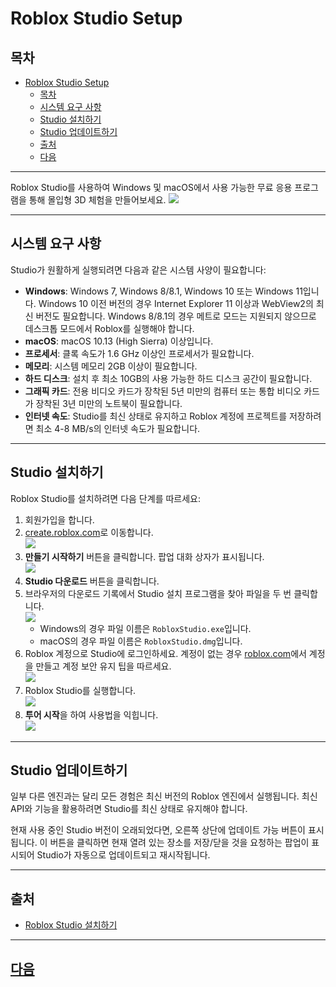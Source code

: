 # Roblox Studio Setup

## 목차
- [Roblox Studio Setup](#roblox-studio-setup)
  - [목차](#목차)
  - [시스템 요구 사항](#시스템-요구-사항)
  - [Studio 설치하기](#studio-설치하기)
  - [Studio 업데이트하기](#studio-업데이트하기)
  - [출처](#출처)
  - [다음](#다음)
---
Roblox Studio를 사용하여 Windows 및 macOS에서 사용 가능한 무료 응용 프로그램을 통해 몰입형 3D 체험을 만들어보세요.
![](../img/02_Roblox_Studio_환경_설정/Studio-Splash.jpg.webp)

---
## 시스템 요구 사항

Studio가 원활하게 실행되려면 다음과 같은 시스템 사양이 필요합니다:

- **Windows**: Windows 7, Windows 8/8.1, Windows 10 또는 Windows 11입니다. Windows 10 이전 버전의 경우 Internet Explorer 11 이상과 WebView2의 최신 버전도 필요합니다. Windows 8/8.1의 경우 메트로 모드는 지원되지 않으므로 데스크톱 모드에서 Roblox를 실행해야 합니다.
- **macOS**: macOS 10.13 (High Sierra) 이상입니다.
- **프로세서**: 클록 속도가 1.6 GHz 이상인 프로세서가 필요합니다.
- **메모리**: 시스템 메모리 2GB 이상이 필요합니다.
- **하드 디스크**: 설치 후 최소 10GB의 사용 가능한 하드 디스크 공간이 필요합니다.
- **그래픽 카드**: 전용 비디오 카드가 장착된 5년 미만의 컴퓨터 또는 통합 비디오 카드가 장착된 3년 미만의 노트북이 필요합니다.
- **인터넷 속도**: Studio를 최신 상태로 유지하고 Roblox 계정에 프로젝트를 저장하려면 최소 4-8 MB/s의 인터넷 속도가 필요합니다.

---
## Studio 설치하기
Roblox Studio를 설치하려면 다음 단계를 따르세요:

1. 회원가입을 합니다.
1. [create.roblox.com](https://create.roblox.com)로 이동합니다.<br>![](../img/02_Roblox_Studio_환경_설정/01_install.png)
2. **만들기 시작하기** 버튼을 클릭합니다. 팝업 대화 상자가 표시됩니다. <br>![](../img/02_Roblox_Studio_환경_설정/02_install.png)
3. **Studio 다운로드** 버튼을 클릭합니다.
4. 브라우저의 다운로드 기록에서 Studio 설치 프로그램을 찾아 파일을 두 번 클릭합니다.<br>![](../img/02_Roblox_Studio_환경_설정/03_install.png)
    - Windows의 경우 파일 이름은 `RobloxStudio.exe`입니다.
    - macOS의 경우 파일 이름은 `RobloxStudio.dmg`입니다.
5. Roblox 계정으로 Studio에 로그인하세요. 계정이 없는 경우 [roblox.com]([[roblox.com](https://www.roblox.com/)](https://www.roblox.com/))에서 계정을 만들고 계정 보안 유지 팁을 따르세요.<br>![](../img/02_Roblox_Studio_환경_설정/04_install.png)
6. Roblox Studio를 실행합니다.<br>![](../img/02_Roblox_Studio_환경_설정/05_install.png)
7. **투어 시작**을 하여 사용법을 익힙니다.<br>![](../img/02_Roblox_Studio_환경_설정/06_install.png)

---
## Studio 업데이트하기

일부 다른 엔진과는 달리 모든 경험은 최신 버전의 Roblox 엔진에서 실행됩니다. 최신 API와 기능을 활용하려면 Studio를 최신 상태로 유지해야 합니다.

현재 사용 중인 Studio 버전이 오래되었다면, 오른쪽 상단에 업데이트 가능 버튼이 표시됩니다. 이 버튼을 클릭하면 현재 열려 있는 장소를 저장/닫을 것을 요청하는 팝업이 표시되어 Studio가 자동으로 업데이트되고 재시작됩니다.

---
## 출처
 - [Roblox Studio 설치하기](https://create.roblox.com/docs/ko-kr/studio/setting-up-roblox-studio)
---
## [다음](./03_Lua_programmimg_basic.md)